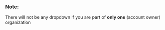 ### Note:

There will not be any dropdown if you are part of **only one** (account owner) organization 



